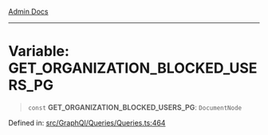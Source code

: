 [Admin Docs](/)

***

# Variable: GET\_ORGANIZATION\_BLOCKED\_USERS\_PG

> `const` **GET\_ORGANIZATION\_BLOCKED\_USERS\_PG**: `DocumentNode`

Defined in: [src/GraphQl/Queries/Queries.ts:464](https://github.com/PalisadoesFoundation/talawa-admin/blob/main/src/GraphQl/Queries/Queries.ts#L464)
